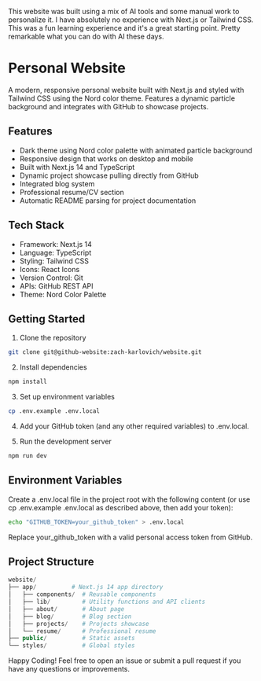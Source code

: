 This website was built using a mix of AI tools and some manual work to personalize it.  I have absolutely no experience with Next.js or Tailwind CSS.  This was a fun learning experience and it's a great starting point.  Pretty remarkable what you can do with AI these days.

# Personal Website
A modern, responsive personal website built with Next.js and styled with Tailwind CSS using the Nord color theme. Features a dynamic particle background and integrates with GitHub to showcase projects.

## Features
- Dark theme using Nord color palette with animated particle background
- Responsive design that works on desktop and mobile
- Built with Next.js 14 and TypeScript
- Dynamic project showcase pulling directly from GitHub
- Integrated blog system
- Professional resume/CV section
- Automatic README parsing for project documentation

## Tech Stack
- Framework: Next.js 14
- Language: TypeScript
- Styling: Tailwind CSS
- Icons: React Icons
- Version Control: Git
- APIs: GitHub REST API
- Theme: Nord Color Palette

## Getting Started
1. Clone the repository
```bash
git clone git@github-website:zach-karlovich/website.git
```

2. Install dependencies
```bash
npm install
```

3. Set up environment variables

```bash
cp .env.example .env.local
```

4. Add your GitHub token (and any other required variables) to .env.local.

5. Run the development server
```bash
npm run dev
```

## Environment Variables
Create a .env.local file in the project root with the following content (or use cp .env.example .env.local as described above, then add your token):

```bash
echo "GITHUB_TOKEN=your_github_token" > .env.local
```
Replace your_github_token with a valid personal access token from GitHub.

## Project Structure
```php
website/
├── app/          # Next.js 14 app directory
│   ├── components/  # Reusable components
│   ├── lib/         # Utility functions and API clients
│   ├── about/       # About page
│   ├── blog/        # Blog section
│   ├── projects/    # Projects showcase
│   └── resume/      # Professional resume
├── public/          # Static assets
└── styles/          # Global styles
```

Happy Coding!
Feel free to open an issue or submit a pull request if you have any questions or improvements.